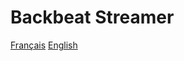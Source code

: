 # Backbeat Streamer

[Français](https://github.com/back-beat/streamer/blob/main/FR.md)  [English](https://github.com/back-beat/streamer/blob/main/EN.md)
